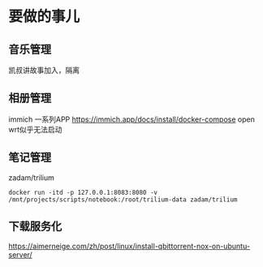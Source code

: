# 要做的事儿

## 音乐管理

凯叔讲故事加入，隔离

## 相册管理 
immich
一系列APP
https://immich.app/docs/install/docker-compose
open wrt似乎无法启动

## 笔记管理
zadam/trilium

``` shell
docker run -itd -p 127.0.0.1:8083:8080 -v /mnt/projects/scripts/notebook:/root/trilium-data zadam/trilium
```

## 下载服务化
https://aimerneige.com/zh/post/linux/install-qbittorrent-nox-on-ubuntu-server/